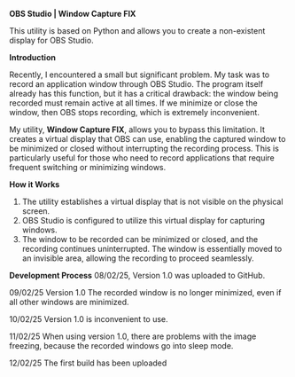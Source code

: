 **OBS Studio | Window Capture FIX**

This utility is based on Python and allows you to create a non-existent display for OBS Studio.

**Introduction**

Recently, I encountered a small but significant problem. My task was to record an application window through OBS Studio. The program itself already has this function, but it has a critical drawback: the window being recorded must remain active at all times. If we minimize or close the window, then OBS stops recording, which is extremely inconvenient.

My utility, **Window Capture FIX**, allows you to bypass this limitation. It creates a virtual display that OBS can use, enabling the captured window to be minimized or closed without interrupting the recording process. This is particularly useful for those who need to record applications that require frequent switching or minimizing windows.

**How it Works**

1. The utility establishes a virtual display that is not visible on the physical screen.
2. OBS Studio is configured to utilize this virtual display for capturing windows.
3. The window to be recorded can be minimized or closed, and the recording continues uninterrupted. The window is essentially moved to an invisible area, allowing the recording to proceed seamlessly.

**Development Process**
08/02/25, Version 1.0 was uploaded to GitHub.

09/02/25 Version 1.0 The recorded window is no longer minimized, even if all other windows are minimized.

10/02/25 Version 1.0 is inconvenient to use.

11/02/25 When using version 1.0, there are problems with the image freezing, because the recorded windows go into sleep mode.

12/02/25 The first build has been uploaded
